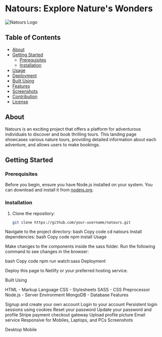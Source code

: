 # Natours: Explore Nature's Wonders

![Natours Logo](link-to-logo.png)

## Table of Contents
- [About](#about)
- [Getting Started](#getting-started)
  - [Prerequisites](#prerequisites)
  - [Installation](#installation)
- [Usage](#usage)
- [Deployment](#deployment)
- [Built Using](#built-using)
- [Features](#features)
- [Screenshots](#screenshots)
- [Contribution](#contribution)
- [License](#license)

## About

Natours is an exciting project that offers a platform for adventurous individuals to discover and book thrilling tours. This landing page showcases various nature tours, providing detailed information about each adventure, and allows users to make bookings.

## Getting Started

### Prerequisites

Before you begin, ensure you have Node.js installed on your system. You can download and install it from [nodejs.org](https://nodejs.org/).

### Installation

1. Clone the repository:

   ```bash
   git clone https://github.com/your-username/natours.git
Navigate to the project directory:
bash
Copy code
cd natours
Install dependencies:
bash
Copy code
npm install
Usage

Make changes to the components inside the sass folder. Run the following command to see changes in the browser:

bash
Copy code
npm run watch:sass
Deployment

Deploy this page to Netlify or your preferred hosting service.

Built Using

HTML - Markup Language
CSS - Stylesheets
SASS - CSS Preprocessor
Node.js - Server Environment
MongoDB - Database
Features

Signup and create your own account
Login to your account
Persistent login sessions using cookies
Reset your password
Update your password and profile
Stripe payment checkout gateway
Upload profile picture
Email service
Responsive for Mobiles, Laptops, and PCs
Screenshots

Desktop
Mobile
